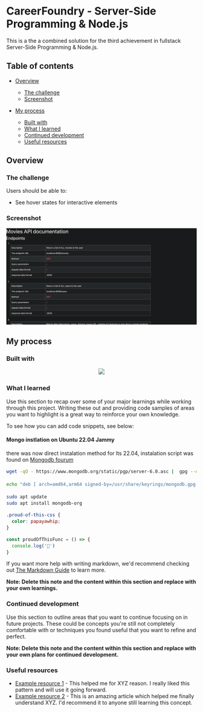 
# CareerFoundry - Server-Side Programming & Node.js

This is a the a combined solution for the third achievement in fullstack Server-Side Programming & Node.js.

## Table of contents

- [Overview](#overview)
  - [The challenge](#the-challenge)
  - [Screenshot](#screenshot)

- [My process](#my-process)
  - [Built with](#built-with)
  - [What I learned](#what-i-learned)
  - [Continued development](#continued-development)
  - [Useful resources](#useful-resources)

## Overview

### The challenge

Users should be able to:

- See hover states for interactive elements

### Screenshot

![screen shot](markup/ScreenShot.png)

## My process

### Built with
<!-- [![My Skills](https://skillicons.dev/icons?i=vscode,js,nodejs,html,css,bootstrap,mongo,express,bash,git,github)](https://skillicons.dev) -->
<p align="center">
  <a href="https://skillicons.dev">
    <img src="https://skillicons.dev/icons?i=vscode,js,nodejs,html,css,bootstrap,mongo,express,bash,git,github" />
  </a>
</p>

### What I learned

Use this section to recap over some of your major learnings while working through this project. Writing these out and providing code samples of areas you want to highlight is a great way to reinforce your own knowledge.

To see how you can add code snippets, see below:

#### Mongo instlation on Ubuntu 22.04 Jammy

there was now direct instalation method for lts 22.04, instalation script was found on [Mongodb fourum](https://www.mongodb.com/community/forums/t/installing-mongodb-over-ubuntu-22-04/159931/89)

```bash
wget -qO - https://www.mongodb.org/static/pgp/server-6.0.asc |  gpg --dearmor | sudo tee /usr/share/keyrings/mongodb.gpg > /dev/null

echo "deb [ arch=amd64,arm64 signed-by=/usr/share/keyrings/mongodb.gpg ] https://repo.mongodb.org/apt/ubuntu jammy/mongodb-org/6.0 multiverse" | sudo tee /etc/apt/sources.list.d/mongodb-org-6.0.list

sudo apt update
sudo apt install mongodb-org
```

```css
.proud-of-this-css {
  color: papayawhip;
}
```

```js
const proudOfThisFunc = () => {
  console.log('🎉')
}
```

If you want more help with writing markdown, we'd recommend checking out [The Markdown Guide](https://www.markdownguide.org/) to learn more.

**Note: Delete this note and the content within this section and replace with your own learnings.**

### Continued development

Use this section to outline areas that you want to continue focusing on in future projects. These could be concepts you're still not completely comfortable with or techniques you found useful that you want to refine and perfect.

**Note: Delete this note and the content within this section and replace with your own plans for continued development.**

### Useful resources

- [Example resource 1](https://www.example.com) - This helped me for XYZ reason. I really liked this pattern and will use it going forward.
- [Example resource 2](https://www.example.com) - This is an amazing article which helped me finally understand XYZ. I'd recommend it to anyone still learning this concept.
